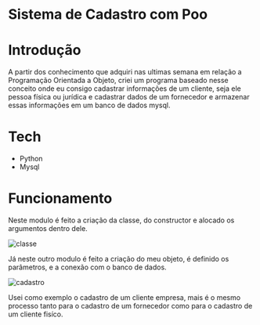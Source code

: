 # Sistema de Cadastro com Poo

# Introdução

A partir dos conhecimento que adquiri nas ultimas semana em relação a Programação Orientada a Objeto, criei um programa baseado nesse conceito onde eu consigo cadastrar informações de um cliente, seja ele pessoa física ou jurídica e cadastrar dados de um fornecedor e armazenar essas informações em um banco de dados mysql.

# Tech

- Python 
- Mysql

# Funcionamento

Neste modulo é feito a criação da classe, do constructor e alocado os argumentos dentro dele.

![classe](https://user-images.githubusercontent.com/106001465/170809523-e40af79a-b70b-47d0-a607-9ccb80f1c2d1.PNG)


Já neste outro modulo é feito a criação do meu objeto, é definido os parâmetros, e a  conexão com o banco de dados.


![cadastro](https://user-images.githubusercontent.com/106001465/170809642-3ce65e48-b1c8-4627-b2e0-7448410ee7da.PNG)

Usei como exemplo o cadastro de um cliente empresa, mais é o mesmo processo tanto para o cadastro de um fornecedor como para o cadastro de um cliente fisíco.
